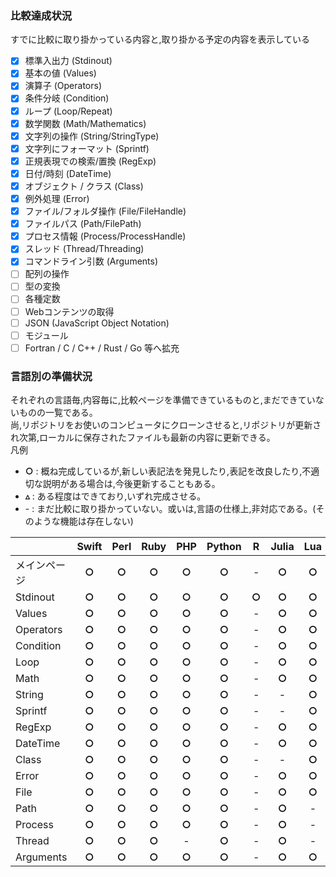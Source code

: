 ### 比較達成状況
すでに比較に取り掛かっている内容と,取り掛かる予定の内容を表示している  

- [x] 標準入出力 (Stdinout)
- [x] 基本の値 (Values)
- [x] 演算子 (Operators)
- [x] 条件分岐 (Condition)
- [x] ループ (Loop/Repeat)
- [x] 数学関数 (Math/Mathematics)
- [x] 文字列の操作 (String/StringType)
- [x] 文字列にフォーマット (Sprintf)
- [x] 正規表現での検索/置換 (RegExp)
- [x] 日付/時刻 (DateTime)
- [x] オブジェクト / クラス (Class)
- [x] 例外処理 (Error)
- [x] ファイル/フォルダ操作 (File/FileHandle)
- [x] ファイルパス (Path/FilePath)
- [x] プロセス情報 (Process/ProcessHandle)
- [x] スレッド (Thread/Threading)
- [x] コマンドライン引数 (Arguments)
- [ ] 配列の操作
- [ ] 型の変換
- [ ] 各種定数
- [ ] Webコンテンツの取得
- [ ] JSON (JavaScript Object Notation)
- [ ] モジュール
- [ ] Fortran / C / C++ / Rust / Go 等へ拡充

### 言語別の準備状況
それぞれの言語毎,内容毎に,比較ページを準備できているものと,まだできていないものの一覧である。  
尚,リポジトリをお使いのコンピュータにクローンさせると,リポジトリが更新され次第,ローカルに保存されたファイルも最新の内容に更新できる。  
凡例  
* **○** : 概ね完成しているが,新しい表記法を発見したり,表記を改良したり,不適切な説明がある場合は,今後更新することもある。
* **▵** : ある程度はできており,いずれ完成させる。
* \- : まだ比較に取り掛かっていない。或いは,言語の仕様上,非対応である。(そのような機能は存在しない)
  

|  | Swift | Perl | Ruby | PHP | Python | R | Julia | Lua | Bash | PowerShell | JavaScript | Java | Groovy | Scala | Kotlin | Fortran | C | C++ | Go | Rust |
|:-|:-----:|:----:|:----:|:---:|:------:|:-:|:-----:|:---:|:----:|:----------:|:----------:|:----:|:------:|:-----:|:------:|:-------:|:-:|:---:|:--:|:----:|
| メインページ | **○** | **○** | **○** | **○** | **○** | - | **○** | **○** | **○** | **○** | - | **○** | - | - | - | **○** | **○** | **○** | **○** | **○** |
| Stdinout | **○** | **○** | **○** | **○** | **○** | **○** | **○** | **○** | **○** | **○** | **○** | **○** | **○** | **○** | **○** | **○** | **○** | **○** | **○** | **○** |
| Values | **○** | **○** | **○** | **○** | **○** | - | **○** | **○** | **○** | **○** | **○** | **○** | **○** | **○** | **○** | **○** | **○** | **○** | **○** | **○** |
| Operators | **○** | **○** | **○** | **○** | **○** | - | **○** | **○** | **○** | **○** | **○** | **○** | **○** | **○** | **○** | **○** | **○** | **○** | **○** | **○** |
| Condition | **○** | **○** | **○** | **○** | **○** | - | **○** | **○** | **○** | **○** | **○** | **○** | **○** | **○** | **○** | **○** | **○** | **○** | **○** | **○** |
| Loop | **○** | **○** | **○** | **○** | **○** | - | **○** | **○** | **○** | **○** | **○** | **○** | **○** | **○** | **○** | **○** | **○** | **○** | **○** | **○** |
| Math | **○** | **○** | **○** | **○** | **○** | - | **○** | **○** | **○** | **○** | **○** | **○** | - | - | - | **○** | **○** | **○** | **○** | - |
| String | **○** | **○** | **○** | **○** | **○** | - | - | **○** | **○** | **○** | **○** | **○** | - | - | - | - | **○** | - | - | - |
| Sprintf | **○** | **○** | **○** | **○** | **○** | - | - | **○** | **○** | - | - | **○** | - | - | - | - | - | - | - | - |
| RegExp | **○** | **○** | **○** | **○** | **○** | - | **○** | **○** | **○** | **○** | **○** | **○** | - | - | - | - | **○** | **○** | **○** | **○** |
| DateTime | **○** | **○** | **○** | **○** | **○** | - | **○** | **○** | **○** | **○** | **○** | **○** | - | - | - | - | **○** | **○** | - | - |
| Class | **○** | **○** | **○** | **○** | **○** | - | - | **○** | - | **○** | **○** | **○** | - | - | - | **○** | - | **○** | - | - |
| Error | **○** | **○** | **○** | **○** | **○** | - | **○** | **○** | - | **○** | **○** | **○** | - | - | - | - | - | - | - | - |
| File | **○** | **○** | **○** | **○** | **○** | - | **○** | **○** | **○** | **○** | - | **○** | - | - | - | **▵** | **○** | **○** | **○** | - |
| Path | **○** | **○** | **○** | **○** | **○** | - | **○** | - | **○** | **○** | - | **○** | - | - | - | **▵** | **▵** | - | **○** | - |
| Process | **○** | **○** | **○** | **○** | **○** | - | **○** | - | **○** | **○** | - | **○** | - | - | - | - | - | - | - | - |
| Thread | **○** | **○** | **○** | - | **○** | - | **○** | - | **○** | **○** | - | **○** | - | - | - | **○** | - | **○** | **○** | - |
| Arguments | **○** | **○** | **○** | **○** | **○** | - | **○** | **○** | **○** | **○** | - | **○** | - | - | - | **○** | **○** | **○** | **○** | **○** |
